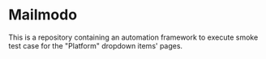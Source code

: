 # Mailmodo
This is a repository containing an automation framework to execute smoke test case for the "Platform" dropdown items' pages.
